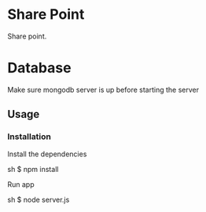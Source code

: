 # Share Point

 Share point.

# Database

Make sure mongodb server is up before starting the server

## Usage


### Installation

Install the dependencies

sh
$ npm install

Run app

sh
$ node server.js


